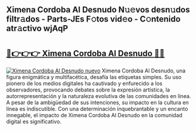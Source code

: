 ## Ximena Cordoba Al Desnudo N𝚞𝚎vos desn𝚞dos filtr𝚊dos - Parts-JEs F𝚘tos vid𝚎o - C𝚘ntenido atr𝚊ctivo wjAqP

# <h2><a href="http://mbcyti.tromn.icu/?c=Ximena+Cordoba+Al+Desnudo">🔗👉👉👉 Ximena Cordoba Al Desnudo 🔗🔗</a></h2>

[![Ximena Cordoba Al Desnudo nuevo](https://i.imgur.com/pEAQMta.gif)](http://mbcyti.tromn.icu/?c=Ximena+Cordoba+Al+Desnudo)
Ximena Cordoba Al Desnudo, una figura enigmática y multifacética, desafía las etiquetas simples. Su uso pionero de los medios digitales ha cautivado y enfurecido a los observadores, provocando debates sobre la expresión artística, la autorrepresentación y la naturaleza evolutiva de las comunidades en línea. A pesar de la ambigüedad de sus intenciones, su impacto en la cultura en línea es indiscutible. Con una determinación inquebrantable y un encanto innegable, el impacto de Ximena Cordoba Al Desnudo en la comunidad digital es significativo.

